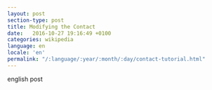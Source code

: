 ```yaml
---
layout: post
section-type: post
title: Modifying the Contact
date:   2016-10-27 19:16:49 +0100
categories: wikipedia
language: en
locale: 'en'
permalink: "/:language/:year/:month/:day/contact-tutorial.html"
---
```


english post